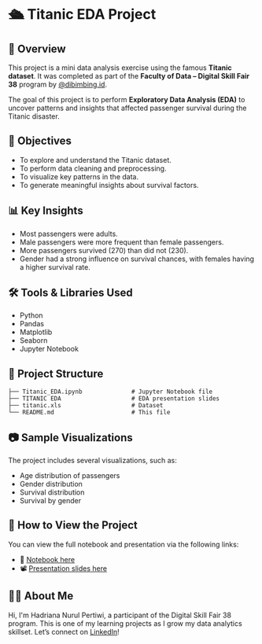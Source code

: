 # 🛳️ Titanic EDA Project

## 📌 Overview
This project is a mini data analysis exercise using the famous **Titanic dataset**. It was completed as part of the **Faculty of Data – Digital Skill Fair 38** program by [@dibimbing.id](https://www.linkedin.com/company/dibimbingid/).

The goal of this project is to perform **Exploratory Data Analysis (EDA)** to uncover patterns and insights that affected passenger survival during the Titanic disaster.

## 🎯 Objectives
- To explore and understand the Titanic dataset.
- To perform data cleaning and preprocessing.
- To visualize key patterns in the data.
- To generate meaningful insights about survival factors.

## 📊 Key Insights
- Most passengers were adults.
- Male passengers were more frequent than female passengers.
- More passengers survived (270) than did not (230).
- Gender had a strong influence on survival chances, with females having a higher survival rate.

## 🛠️ Tools & Libraries Used
- Python
- Pandas
- Matplotlib
- Seaborn
- Jupyter Notebook

## 📁 Project Structure
```
├── Titanic_EDA.ipynb              # Jupyter Notebook file
├── TITANIC EDA                    # EDA presentation slides
├── titanic.xls                    # Dataset
└── README.md                      # This file
```

## 📷 Sample Visualizations
The project includes several visualizations, such as:
- Age distribution of passengers
- Gender distribution
- Survival distribution
- Survival by gender

## 📄 How to View the Project
You can view the full notebook and presentation via the following links:
- 🔗 [Notebook here](https://github.com/onenonlytw/ExploratoryDataAnalysis-Titanic/blob/main/Titanic_EDA.ipynb)
- 📽️ [Presentation slides here](https://github.com/yourusername/titanic-eda/slides)

## 🙋‍♀️ About Me
Hi, I'm Hadriana Nurul Pertiwi, a participant of the Digital Skill Fair 38 program. This is one of my learning projects as I grow my data analytics skillset. Let’s connect on [LinkedIn](https://www.linkedin.com/in/hadriana-nurul-pertiwi)!
